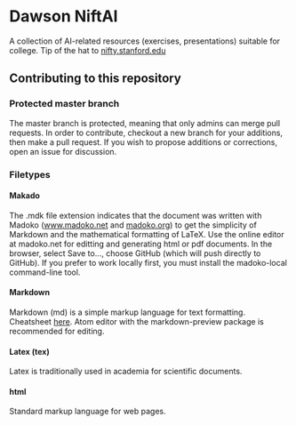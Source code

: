 # Dawson NiftAI
A collection of AI-related resources (exercises, presentations) suitable for college. Tip of the hat to [nifty.stanford.edu](https://nifty.stanford.edu)

## Contributing to this repository

### Protected master branch
The master branch is protected, meaning that only admins can merge pull requests. In order to contribute, checkout a new branch for your additions, then make a pull request. If you wish to propose additions or corrections, open an issue for discussion.

### Filetypes

#### Makado
The .mdk file extension indicates that the document was written with Madoko (www.madoko.net and [madoko.org](https://madoko.org)) to get the simplicity of Markdown and the mathematical formatting of LaTeX.
Use the online editor at madoko.net for editting and generating html or pdf documents. In the browser, select Save to..., choose GitHub (which will push directly to GitHub). If you prefer to work locally first, you must install the madoko-local command-line tool.

#### Markdown
Markdown (md) is a simple markup language for text formatting. Cheatsheet [here](https://github.com/adam-p/markdown-here/wiki/Markdown-Cheatsheet). Atom editor with the markdown-preview package is recommended for editing.

#### Latex (tex)
Latex is traditionally used in academia for scientific documents.

#### html
Standard markup language for web pages.
